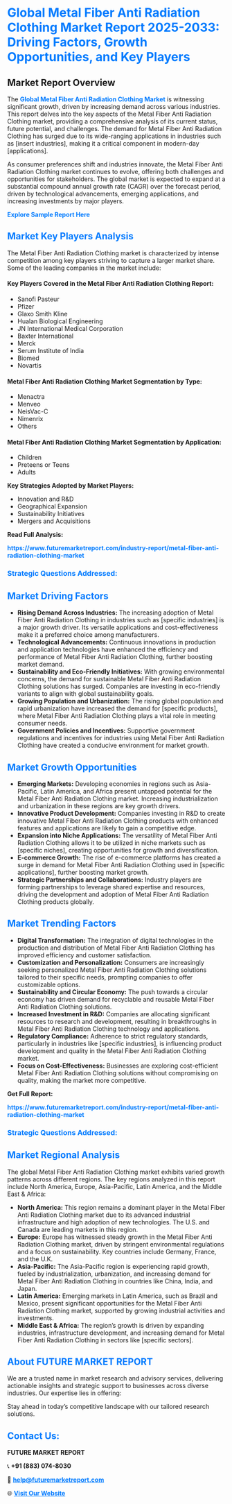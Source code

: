 <h1 style="color: #007BFF;">Global Metal Fiber Anti Radiation Clothing Market Report 2025-2033: Driving Factors, Growth Opportunities, and Key Players</h1>

<section id="overview">
<h2>Market Report Overview</h2>
<p>The <a href="https://www.futuremarketreport.com/industry-report/metal-fiber-anti-radiation-clothing-market" style="color: #007BFF; text-decoration: none;"><strong>Global Metal Fiber Anti Radiation Clothing Market</strong></a> is witnessing significant growth, driven by increasing demand across various industries. This report delves into the key aspects of the Metal Fiber Anti Radiation Clothing market, providing a comprehensive analysis of its current status, future potential, and challenges. The demand for Metal Fiber Anti Radiation Clothing has surged due to its wide-ranging applications in industries such as [insert industries], making it a critical component in modern-day [applications].</p>
<p>As consumer preferences shift and industries innovate, the Metal Fiber Anti Radiation Clothing market continues to evolve, offering both challenges and opportunities for stakeholders. The global market is expected to expand at a substantial compound annual growth rate (CAGR) over the forecast period, driven by technological advancements, emerging applications, and increasing investments by major players.</p>
</section>

<section id="overview">
<p><a href="https://www.futuremarketreport.com/request-sample/reportId=33627" style="color: #007BFF; text-decoration: none;"><strong>Explore Sample Report Here</strong></a></p>
</section>

<section id="key-players">
<h2 style="color: #007BFF;">Market Key Players Analysis</h2>
<p>The Metal Fiber Anti Radiation Clothing market is characterized by intense competition among key players striving to capture a larger market share. Some of the leading companies in the market include:</p>
<h4>Key Players Covered in the Metal Fiber Anti Radiation Clothing Report:</h4>
<ul><li>Sanofi Pasteur</li><li>Pfizer</li><li>Glaxo Smith Kline</li><li>Hualan Biological Engineering</li><li>JN International Medical Corporation</li><li>Baxter International</li><li>Merck</li><li>Serum Institute of India</li><li>Biomed</li><li>Novartis</li></ul>
<h4>Metal Fiber Anti Radiation Clothing Market Segmentation by Type:</h4>
<ul><li>Menactra</li><li>Menveo</li><li>NeisVac-C</li><li>Nimenrix</li><li>Others</li></ul>

<h4>Metal Fiber Anti Radiation Clothing Market Segmentation by Application:</h4>
<ul><li>Children</li><li>Preteens or Teens</li><li>Adults</li></ul>
<p><strong>Key Strategies Adopted by Market Players:</strong></p>
<ul>
<li>Innovation and R&D</li>
<li>Geographical Expansion</li>
<li>Sustainability Initiatives</li>
<li>Mergers and Acquisitions</li>
</ul>
</section>

<section>
<p><strong>Read Full Analysis: </strong></p><a href="https://www.futuremarketreport.com/industry-report/metal-fiber-anti-radiation-clothing-market" style="color: #007BFF; text-decoration: none;"><strong>https://www.futuremarketreport.com/industry-report/metal-fiber-anti-radiation-clothing-market</strong></a>
<h3 style="color: #007BFF;">Strategic Questions Addressed:</h3>
</section>

<section id="driving-factors">
<h2 style="color: #007BFF;">Market Driving Factors</h2>
<ul>
<li><strong>Rising Demand Across Industries:</strong> The increasing adoption of Metal Fiber Anti Radiation Clothing in industries such as [specific industries] is a major growth driver. Its versatile applications and cost-effectiveness make it a preferred choice among manufacturers.</li>
<li><strong>Technological Advancements:</strong> Continuous innovations in production and application technologies have enhanced the efficiency and performance of Metal Fiber Anti Radiation Clothing, further boosting market demand.</li>
<li><strong>Sustainability and Eco-Friendly Initiatives:</strong> With growing environmental concerns, the demand for sustainable Metal Fiber Anti Radiation Clothing solutions has surged. Companies are investing in eco-friendly variants to align with global sustainability goals.</li>
<li><strong>Growing Population and Urbanization:</strong> The rising global population and rapid urbanization have increased the demand for [specific products], where Metal Fiber Anti Radiation Clothing plays a vital role in meeting consumer needs.</li>
<li><strong>Government Policies and Incentives:</strong> Supportive government regulations and incentives for industries using Metal Fiber Anti Radiation Clothing have created a conducive environment for market growth.</li>
</ul>
</section>

<section id="growth-opportunities">
<h2 style="color: #007BFF;">Market Growth Opportunities</h2>
<ul>
<li><strong>Emerging Markets:</strong> Developing economies in regions such as Asia-Pacific, Latin America, and Africa present untapped potential for the Metal Fiber Anti Radiation Clothing market. Increasing industrialization and urbanization in these regions are key growth drivers.</li>
<li><strong>Innovative Product Development:</strong> Companies investing in R&D to create innovative Metal Fiber Anti Radiation Clothing products with enhanced features and applications are likely to gain a competitive edge.</li>
<li><strong>Expansion into Niche Applications:</strong> The versatility of Metal Fiber Anti Radiation Clothing allows it to be utilized in niche markets such as [specific niches], creating opportunities for growth and diversification.</li>
<li><strong>E-commerce Growth:</strong> The rise of e-commerce platforms has created a surge in demand for Metal Fiber Anti Radiation Clothing used in [specific applications], further boosting market growth.</li>
<li><strong>Strategic Partnerships and Collaborations:</strong> Industry players are forming partnerships to leverage shared expertise and resources, driving the development and adoption of Metal Fiber Anti Radiation Clothing products globally.</li>
</ul>
</section>

<section id="trending-factors">
<h2 style="color: #007BFF;">Market Trending Factors</h2>
<ul>
<li><strong>Digital Transformation:</strong> The integration of digital technologies in the production and distribution of Metal Fiber Anti Radiation Clothing has improved efficiency and customer satisfaction.</li>
<li><strong>Customization and Personalization:</strong> Consumers are increasingly seeking personalized Metal Fiber Anti Radiation Clothing solutions tailored to their specific needs, prompting companies to offer customizable options.</li>
<li><strong>Sustainability and Circular Economy:</strong> The push towards a circular economy has driven demand for recyclable and reusable Metal Fiber Anti Radiation Clothing solutions.</li>
<li><strong>Increased Investment in R&D:</strong> Companies are allocating significant resources to research and development, resulting in breakthroughs in Metal Fiber Anti Radiation Clothing technology and applications.</li>
<li><strong>Regulatory Compliance:</strong> Adherence to strict regulatory standards, particularly in industries like [specific industries], is influencing product development and quality in the Metal Fiber Anti Radiation Clothing market.</li>
<li><strong>Focus on Cost-Effectiveness:</strong> Businesses are exploring cost-efficient Metal Fiber Anti Radiation Clothing solutions without compromising on quality, making the market more competitive.</li>
</ul>
</section>

<section>
<p><strong>Get Full Report: </strong></p><a href="https://www.futuremarketreport.com/industry-report/metal-fiber-anti-radiation-clothing-market" style="color: #007BFF; text-decoration: none;"><strong>https://www.futuremarketreport.com/industry-report/metal-fiber-anti-radiation-clothing-market</strong></a>
<h3 style="color: #007BFF;">Strategic Questions Addressed:</h3>
</section>


<section id="regional-analysis">
<h2 style="color: #007BFF;">Market Regional Analysis</h2>
<p>The global Metal Fiber Anti Radiation Clothing market exhibits varied growth patterns across different regions. The key regions analyzed in this report include North America, Europe, Asia-Pacific, Latin America, and the Middle East & Africa:</p>
<ul>
<li><strong>North America:</strong> This region remains a dominant player in the Metal Fiber Anti Radiation Clothing market due to its advanced industrial infrastructure and high adoption of new technologies. The U.S. and Canada are leading markets in this region.</li>
<li><strong>Europe:</strong> Europe has witnessed steady growth in the Metal Fiber Anti Radiation Clothing market, driven by stringent environmental regulations and a focus on sustainability. Key countries include Germany, France, and the U.K.</li>
<li><strong>Asia-Pacific:</strong> The Asia-Pacific region is experiencing rapid growth, fueled by industrialization, urbanization, and increasing demand for Metal Fiber Anti Radiation Clothing in countries like China, India, and Japan.</li>
<li><strong>Latin America:</strong> Emerging markets in Latin America, such as Brazil and Mexico, present significant opportunities for the Metal Fiber Anti Radiation Clothing market, supported by growing industrial activities and investments.</li>
<li><strong>Middle East & Africa:</strong> The region’s growth is driven by expanding industries, infrastructure development, and increasing demand for Metal Fiber Anti Radiation Clothing in sectors like [specific sectors].</li>
</ul>
</section>

<footer>
<h2 style="color: #007BFF;">About FUTURE MARKET REPORT</h2>
<p>We are a trusted name in market research and advisory services, delivering actionable insights and strategic support to businesses across diverse industries. Our expertise lies in offering:</p>

<p>Stay ahead in today’s competitive landscape with our tailored research solutions.</p>

<h2 style="color: #007BFF;">Contact Us:</h2>
<p><strong>FUTURE MARKET REPORT</strong></p>
<p>📞 <strong>+91 (883) 074-8030</strong></p>
<p>📧 <strong><a href="mailto:help@futuremarketreport.com" style="color: #007BFF;">help@futuremarketreport.com</a></strong></p>
<p>🌐 <strong><a href="https://www.futuremarketreport.com/" style="color: #007BFF;">Visit Our Website</a></strong></p>
</footer>
